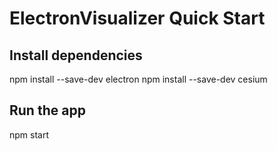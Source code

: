 # ElectronVisualizer Quick Start

## Install dependencies
npm install --save-dev electron
npm install --save-dev cesium

## Run the app
npm start
```

